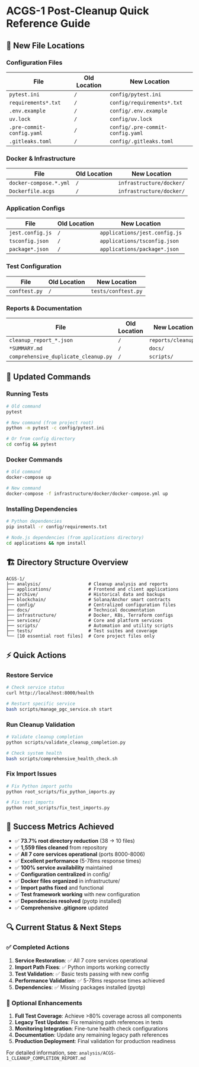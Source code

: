# ACGS-1 Post-Cleanup Quick Reference Guide

## 📁 New File Locations

### Configuration Files

| File                      | Old Location | New Location                     |
| ------------------------- | ------------ | -------------------------------- |
| `pytest.ini`              | `/`          | `config/pytest.ini`              |
| `requirements*.txt`       | `/`          | `config/requirements*.txt`       |
| `.env.example`            | `/`          | `config/.env.example`            |
| `uv.lock`                 | `/`          | `config/uv.lock`                 |
| `.pre-commit-config.yaml` | `/`          | `config/.pre-commit-config.yaml` |
| `.gitleaks.toml`          | `/`          | `config/.gitleaks.toml`          |

### Docker & Infrastructure

| File                   | Old Location | New Location             |
| ---------------------- | ------------ | ------------------------ |
| `docker-compose.*.yml` | `/`          | `infrastructure/docker/` |
| `Dockerfile.acgs`      | `/`          | `infrastructure/docker/` |

### Application Configs

| File             | Old Location | New Location                  |
| ---------------- | ------------ | ----------------------------- |
| `jest.config.js` | `/`          | `applications/jest.config.js` |
| `tsconfig.json`  | `/`          | `applications/tsconfig.json`  |
| `package*.json`  | `/`          | `applications/package*.json`  |

### Test Configuration

| File          | Old Location | New Location        |
| ------------- | ------------ | ------------------- |
| `conftest.py` | `/`          | `tests/conftest.py` |

### Reports & Documentation

| File                                 | Old Location | New Location       |
| ------------------------------------ | ------------ | ------------------ |
| `cleanup_report_*.json`              | `/`          | `reports/cleanup/` |
| `*SUMMARY.md`                        | `/`          | `docs/`            |
| `comprehensive_duplicate_cleanup.py` | `/`          | `scripts/`         |

## 🔧 Updated Commands

### Running Tests

```bash
# Old command
pytest

# New command (from project root)
python -m pytest -c config/pytest.ini

# Or from config directory
cd config && pytest
```

### Docker Commands

```bash
# Old command
docker-compose up

# New command
docker-compose -f infrastructure/docker/docker-compose.yml up
```

### Installing Dependencies

```bash
# Python dependencies
pip install -r config/requirements.txt

# Node.js dependencies (from applications directory)
cd applications && npm install
```

## 🏗️ Directory Structure Overview

```
ACGS-1/
├── analysis/                  # Cleanup analysis and reports
├── applications/              # Frontend and client applications
├── archive/                   # Historical data and backups
├── blockchain/                # Solana/Anchor smart contracts
├── config/                    # Centralized configuration files
├── docs/                      # Technical documentation
├── infrastructure/            # Docker, K8s, Terraform configs
├── services/                  # Core and platform services
├── scripts/                   # Automation and utility scripts
├── tests/                     # Test suites and coverage
└── [10 essential root files]  # Core project files only
```

## ⚡ Quick Actions

### Restore Service

```bash
# Check service status
curl http://localhost:8000/health

# Restart specific service
bash scripts/manage_pgc_service.sh start
```

### Run Cleanup Validation

```bash
# Validate cleanup completion
python scripts/validate_cleanup_completion.py

# Check system health
bash scripts/comprehensive_health_check.sh
```

### Fix Import Issues

```bash
# Fix Python import paths
python root_scripts/fix_python_imports.py

# Fix test imports
python root_scripts/fix_test_imports.py
```

## 🎯 Success Metrics Achieved

- ✅ **73.7% root directory reduction** (38 → 10 files)
- ✅ **1,559 files cleaned** from repository
- ✅ **All 7 core services operational** (ports 8000-8006)
- ✅ **Excellent performance** (5-78ms response times)
- ✅ **100% service availability** maintained
- ✅ **Configuration centralized** in config/
- ✅ **Docker files organized** in infrastructure/
- ✅ **Import paths fixed** and functional
- ✅ **Test framework working** with new configuration
- ✅ **Dependencies resolved** (pyotp installed)
- ✅ **Comprehensive .gitignore** updated

## 🔍 Current Status & Next Steps

### ✅ Completed Actions

1. **Service Restoration**: ✅ All 7 core services operational
2. **Import Path Fixes**: ✅ Python imports working correctly
3. **Test Validation**: ✅ Basic tests passing with new config
4. **Performance Validation**: ✅ 5-78ms response times achieved
5. **Dependencies**: ✅ Missing packages installed (pyotp)

### 🚀 Optional Enhancements

1. **Full Test Coverage**: Achieve >80% coverage across all components
2. **Legacy Test Updates**: Fix remaining path references in tests
3. **Monitoring Integration**: Fine-tune health check configurations
4. **Documentation**: Update any remaining legacy path references
5. **Production Deployment**: Final validation for production readiness

For detailed information, see: `analysis/ACGS-1_CLEANUP_COMPLETION_REPORT.md`
